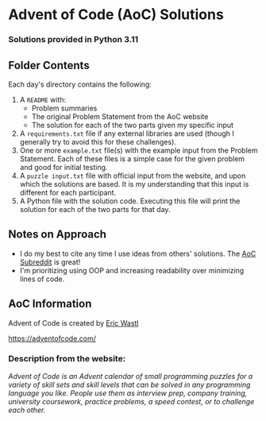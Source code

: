 # Advent of Code (AoC) Solutions

### Solutions provided in Python 3.11

## Folder Contents

Each day's directory contains the following:

1. A `README` with:
    - Problem summaries
    - The original Problem Statement from the AoC website
    - The solution for each of the two parts given my specific input
2. A `requirements.txt` file if any external libraries are used (though I generally try to avoid this for these challenges).
3. One or more `example.txt` file(s) with the example input from the Problem Statement. Each of these files is a simple case for the given problem and good for initial testing.
4. A `puzzle input.txt` file with official input from the website, and upon which the solutions are based. It is my understanding that this input is different for each participant.
5. A Python file with the solution code. Executing this file will print the solution for each of the two parts for that day.

## Notes on Approach
- I do my best to cite any time I use ideas from others' solutions. The [AoC Subreddit](https://www.reddit.com/r/adventofcode/) is great!
- I'm prioritizing using OOP and increasing readability over minimizing lines of code.

## AoC Information

Advent of Code is created by [Eric Wastl](http://was.tl)

https://adventofcode.com/

### Description from the website:

_Advent of Code is an Advent calendar of small programming puzzles for a variety of skill sets and skill levels that can be solved in any programming language you like. People use them as interview prep, company training, university coursework, practice problems, a speed contest, or to challenge each other._
